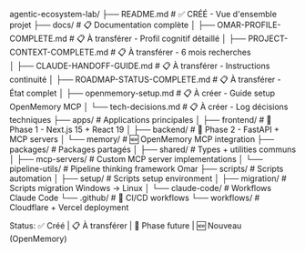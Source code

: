 agentic-ecosystem-lab/
├── README.md                          # ✅ CRÉÉ - Vue d'ensemble projet
├── docs/                              # 📋 Documentation complète
│   ├── OMAR-PROFILE-COMPLETE.md       # 📋 À transférer - Profil cognitif détaillé
│   ├── PROJECT-CONTEXT-COMPLETE.md    # 📋 À transférer - 6 mois recherches  
│   ├── CLAUDE-HANDOFF-GUIDE.md        # 📋 À transférer - Instructions continuité
│   ├── ROADMAP-STATUS-COMPLETE.md     # 📋 À transférer - État complet
│   ├── openmemory-setup.md            # 📋 À créer - Guide setup OpenMemory MCP
│   └── tech-decisions.md              # 📋 À créer - Log décisions techniques
├── apps/                              # Applications principales
│   ├── frontend/                      # 📅 Phase 1 - Next.js 15 + React 19
│   ├── backend/                       # 📅 Phase 2 - FastAPI + MCP servers
│   └── memory/                        # 🆕 OpenMemory MCP integration
├── packages/                          # Packages partagés
│   ├── shared/                        # Types + utilities communs
│   ├── mcp-servers/                   # Custom MCP server implementations
│   └── pipeline-utils/                # Pipeline thinking framework Omar
├── scripts/                           # Scripts automation
│   ├── setup/                         # Scripts setup environment
│   ├── migration/                     # Scripts migration Windows → Linux
│   └── claude-code/                   # Workflows Claude Code
└── .github/                           # 📅 CI/CD workflows
    └── workflows/                     # Cloudflare + Vercel deployment

Status: ✅ Créé | 📋 À transférer | 📅 Phase future | 🆕 Nouveau (OpenMemory)